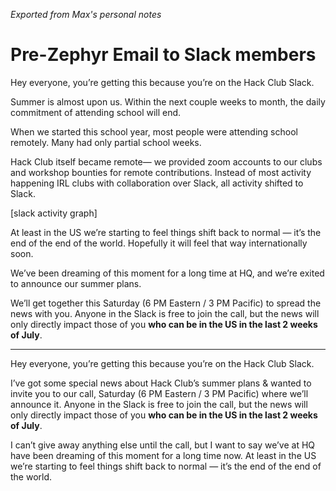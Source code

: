 _Exported from Max's personal notes_

# Pre-Zephyr Email to Slack members

Hey everyone, you’re getting this because you’re on the Hack Club Slack.

Summer is almost upon us. Within the next couple weeks to month, the daily commitment of attending school will end.

When we started this school year, most people were attending school remotely. Many had only partial school weeks.

Hack Club itself became remote— we provided zoom accounts to our clubs and workshop bounties for remote contributions. Instead of most activity happening IRL clubs with collaboration  over Slack, all activity shifted to Slack.

[slack activity graph]

At least in the US we’re starting to feel things shift back to normal — it’s the end of the end of the world. Hopefully it will feel that way internationally soon.

We’ve been dreaming of this moment for a long time at HQ, and we’re exited to announce our summer plans.

We’ll get together this Saturday (6 PM Eastern / 3 PM Pacific) to spread the news with you. Anyone in the Slack is free to join the call, but the news will only directly impact those of you **who can be in the US in the last 2 weeks of July**.

---

Hey everyone, you’re getting this because you’re on the Hack Club Slack.

I’ve got some special news about Hack Club’s summer plans & wanted to invite you to our call, Saturday (6 PM Eastern / 3 PM Pacific) where we’ll announce it. Anyone in the Slack is free to join the call, but the news will only directly impact those of you **who can be in the US in the last 2 weeks of July**.

I can’t give away anything else until the call, but I want to say we’ve at HQ have been dreaming of this moment for a long time now. At least in the US we’re starting to feel things shift back to normal — it’s the end of the end of the world.


